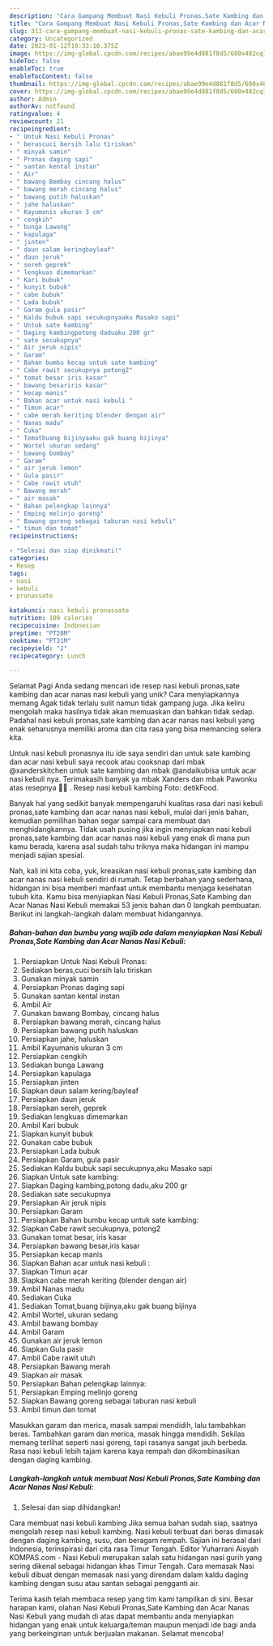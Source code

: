 ```yaml
---
description: "Cara Gampang Membuat Nasi Kebuli Pronas,Sate Kambing dan Acar Nanas Nasi Kebuli yang Lezat, Mantap"
title: "Cara Gampang Membuat Nasi Kebuli Pronas,Sate Kambing dan Acar Nanas Nasi Kebuli yang Lezat, Mantap"
slug: 313-cara-gampang-membuat-nasi-kebuli-pronas-sate-kambing-dan-acar-nanas-nasi-kebuli-yang-lezat-mantap
category: Uncategorized
date: 2023-01-12T19:33:10.375Z
image: https://img-global.cpcdn.com/recipes/abae99e4d881f8d5/680x482cq70/nasi-kebuli-pronassate-kambing-dan-acar-nanas-nasi-kebuli-foto-resep-utama.jpg
hideToc: false
enableToc: true
enableTocContent: false
thumbnail: https://img-global.cpcdn.com/recipes/abae99e4d881f8d5/680x482cq70/nasi-kebuli-pronassate-kambing-dan-acar-nanas-nasi-kebuli-foto-resep-utama.jpg
cover: https://img-global.cpcdn.com/recipes/abae99e4d881f8d5/680x482cq70/nasi-kebuli-pronassate-kambing-dan-acar-nanas-nasi-kebuli-foto-resep-utama.jpg
author: Admin
authorAv: notfound
ratingvalue: 4
reviewcount: 21
recipeingredient:
- " Untuk Nasi Kebuli Pronas"
- " berascuci bersih lalu tiriskan"
- " minyak samin"
- " Pronas daging sapi"
- " santan kental instan"
- " Air"
- " bawang Bombay cincang halus"
- " bawang merah cincang halus"
- " bawang putih haluskan"
- " jahe haluskan"
- " Kayumanis ukuran 3 cm"
- " cengkih"
- " bunga Lawang"
- " kapulaga"
- " jinten"
- " daun salam keringbayleaf"
- " daun jeruk"
- " sereh geprek"
- " lengkuas dimemarkan"
- " Kari bubuk"
- " kunyit bubuk"
- " cabe bubuk"
- " Lada bubuk"
- " Garam gula pasir"
- " Kaldu bubuk sapi secukupnyaaku Masako sapi"
- " Untuk sate kambing"
- " Daging kambingpotong daduaku 200 gr"
- " sate secukupnya"
- " Air jeruk nipis"
- " Garam"
- " Bahan bumbu kecap untuk sate kambing"
- " Cabe rawit secukupnya potong2"
- " tomat besar iris kasar"
- " bawang besariris kasar"
- " kecap manis"
- " Bahan acar untuk nasi kebuli "
- " Timun acar"
- " cabe merah keriting blender dengan air"
- " Nanas madu"
- " Cuka"
- " Tomatbuang bijinyaaku gak buang bijinya"
- " Wortel ukuran sedang"
- " bawang bombay"
- " Garam"
- " air jeruk lemon"
- " Gula pasir"
- " Cabe rawit utuh"
- " Bawang merah"
- " air masak"
- " Bahan pelengkap lainnya"
- " Emping melinjo goreng"
- " Bawang goreng sebagai taburan nasi kebuli"
- " timun dan tomat"
recipeinstructions:

- "Selesai dan siap dinikmati!"
categories:
- Resep
tags:
- nasi
- kebuli
- pronassate

katakunci: nasi kebuli pronassate 
nutrition: 109 calories
recipecuisine: Indonesian
preptime: "PT28M"
cooktime: "PT31M"
recipeyield: "2"
recipecategory: Lunch

---
```



Selamat Pagi Anda sedang mencari ide resep nasi kebuli pronas,sate kambing dan acar nanas nasi kebuli yang unik? Cara menyiapkannya memang Agak tidak terlalu sulit namun tidak gampang juga. Jika keliru mengolah maka hasilnya tidak akan memuaskan dan bahkan tidak sedap. Padahal nasi kebuli pronas,sate kambing dan acar nanas nasi kebuli yang enak seharusnya memiliki aroma dan cita rasa yang bisa memancing selera kita.


Untuk nasi kebuli pronasnya itu ide saya sendiri dan untuk sate kambing dan acar nasi kebuli saya recook atau cooksnap dari mbak @xanderskitchen untuk sate kambing dan mbak @andaikubisa untuk acar nasi kebuli nya. Terimakasih banyak ya mbak Xanders dan mbak Pawonku atas resepnya 🙏🙏 ️. Resep nasi kebuli kambing Foto: detikFood.

Banyak hal yang sedikit banyak mempengaruhi kualitas rasa dari nasi kebuli pronas,sate kambing dan acar nanas nasi kebuli, mulai dari jenis bahan, kemudian pemilihan bahan segar sampai cara membuat dan menghidangkannya. Tidak usah pusing jika ingin menyiapkan nasi kebuli pronas,sate kambing dan acar nanas nasi kebuli yang enak di mana pun kamu berada, karena asal sudah tahu triknya maka hidangan ini mampu menjadi sajian spesial.


Nah, kali ini kita coba, yuk, kreasikan nasi kebuli pronas,sate kambing dan acar nanas nasi kebuli sendiri di rumah. Tetap berbahan yang sederhana, hidangan ini bisa memberi manfaat untuk membantu menjaga kesehatan tubuh kita. Kamu bisa menyiapkan Nasi Kebuli Pronas,Sate Kambing dan Acar Nanas Nasi Kebuli memakai 53 jenis bahan dan 0 langkah pembuatan. Berikut ini langkah-langkah dalam membuat hidangannya.

<!--inarticleads1-->

##### Bahan-bahan dan bumbu yang wajib ada dalam menyiapkan Nasi Kebuli Pronas,Sate Kambing dan Acar Nanas Nasi Kebuli:

1. Persiapkan  Untuk Nasi Kebuli Pronas:
1. Sediakan  beras,cuci bersih lalu tiriskan
1. Gunakan  minyak samin
1. Persiapkan  Pronas daging sapi
1. Gunakan  santan kental instan
1. Ambil  Air
1. Gunakan  bawang Bombay, cincang halus
1. Persiapkan  bawang merah, cincang halus
1. Persiapkan  bawang putih haluskan
1. Persiapkan  jahe, haluskan
1. Ambil  Kayumanis ukuran 3 cm
1. Persiapkan  cengkih
1. Sediakan  bunga Lawang
1. Persiapkan  kapulaga
1. Persiapkan  jinten
1. Siapkan  daun salam kering/bayleaf
1. Persiapkan  daun jeruk
1. Persiapkan  sereh, geprek
1. Sediakan  lengkuas dimemarkan
1. Ambil  Kari bubuk
1. Siapkan  kunyit bubuk
1. Gunakan  cabe bubuk
1. Persiapkan  Lada bubuk
1. Persiapkan  Garam, gula pasir
1. Sediakan  Kaldu bubuk sapi secukupnya,aku Masako sapi
1. Siapkan  Untuk sate kambing:
1. Siapkan  Daging kambing,potong dadu,aku 200 gr
1. Sediakan  sate secukupnya
1. Persiapkan  Air jeruk nipis
1. Persiapkan  Garam
1. Persiapkan  Bahan bumbu kecap untuk sate kambing:
1. Siapkan  Cabe rawit secukupnya, potong2
1. Gunakan  tomat besar, iris kasar
1. Persiapkan  bawang besar,iris kasar
1. Persiapkan  kecap manis
1. Siapkan  Bahan acar untuk nasi kebuli :
1. Siapkan  Timun acar
1. Siapkan  cabe merah keriting (blender dengan air)
1. Ambil  Nanas madu
1. Sediakan  Cuka
1. Sediakan  Tomat,buang bijinya,aku gak buang bijinya
1. Ambil  Wortel, ukuran sedang
1. Ambil  bawang bombay
1. Ambil  Garam
1. Gunakan  air jeruk lemon
1. Siapkan  Gula pasir
1. Ambil  Cabe rawit utuh
1. Persiapkan  Bawang merah
1. Siapkan  air masak
1. Persiapkan  Bahan pelengkap lainnya:
1. Persiapkan  Emping melinjo goreng
1. Siapkan  Bawang goreng sebagai taburan nasi kebuli
1. Ambil  timun dan tomat


Masukkan garam dan merica, masak sampai mendidih, lalu tambahkan beras. Tambahkan garam dan merica, masak hingga mendidih. Sekilas memang terlihat seperti nasi goreng, tapi rasanya sangat jauh berbeda. Rasa nasi kebuli lebih tajam karena kaya rempah dan dikombinasikan dengan daging kambing. 

<!--inarticleads2-->

##### Langkah-langkah untuk membuat Nasi Kebuli Pronas,Sate Kambing dan Acar Nanas Nasi Kebuli:


1. Selesai dan siap dihidangkan!

Cara membuat nasi kebuli kambing Jika semua bahan sudah siap, saatnya mengolah resep nasi kebuli kambing. Nasi kebuli terbuat dari beras dimasak dengan daging kambing, susu, dan beragam rempah. Sajian ini berasal dari Indonesia, terinspirasi dari cita rasa Timur Tengah. Editor Yuharrani Aisyah KOMPAS.com - Nasi Kebuli merupakan salah satu hidangan nasi gurih yang sering dikenal sebagai hidangan khas Timur Tengah. Cara memasak Nasi kebuli dibuat dengan memasak nasi yang direndam dalam kaldu daging kambing dengan susu atau santan sebagai pengganti air. 

Terima kasih telah membaca resep yang tim kami tampilkan di sini. Besar harapan kami, olahan Nasi Kebuli Pronas,Sate Kambing dan Acar Nanas Nasi Kebuli yang mudah di atas dapat membantu anda menyiapkan hidangan yang enak untuk keluarga/teman maupun menjadi ide bagi anda yang berkeinginan untuk berjualan makanan. Selamat mencoba!
